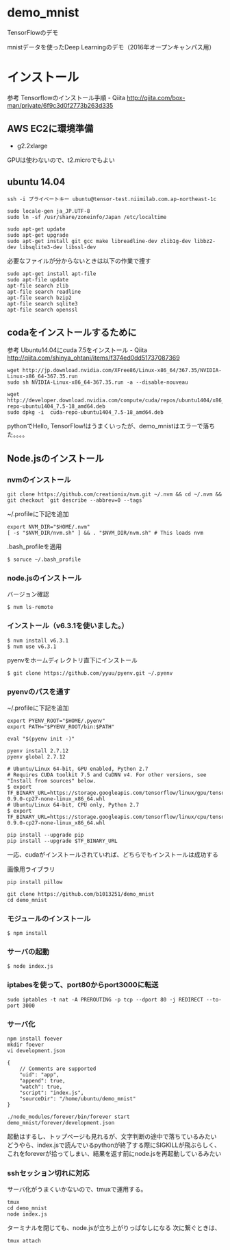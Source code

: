 # demo_mnist
TensorFlowのデモ

mnistデータを使ったDeep Learningのデモ（2016年オープンキャンパス用）

# インストール

参考 Tensorflowのインストール手順 - Qiita http://qiita.com/box-man/private/6f9c3d0f2773b263d335

## AWS EC2に環境準備
* g2.2xlarge

GPUは使わないので、t2.microでもよい

## ubuntu 14.04

```
ssh -i プライベートキー ubuntu@tensor-test.niimilab.com.ap-northeast-1c

sudo locale-gen ja_JP.UTF-8
sudo ln -sf /usr/share/zoneinfo/Japan /etc/localtime

sudo apt-get update
sudo apt-get upgrade
sudo apt-get install git gcc make libreadline-dev zlib1g-dev libbz2-dev libsqlite3-dev libssl-dev
```

必要なファイルが分からないときは以下の作業で捜す

```
sudo apt-get install apt-file
sudo apt-file update
apt-file search zlib
apt-file search readline
apt-file search bzip2
apt-file search sqlite3
apt-file search openssl
```

## codaをインストールするために
参考 Ubuntu14.04にcuda 7.5をインストール - Qiita http://qiita.com/shinya_ohtani/items/f374ed0dd51737087369

```
wget http://jp.download.nvidia.com/XFree86/Linux-x86_64/367.35/NVIDIA-Linux-x86_64-367.35.run
sudo sh NVIDIA-Linux-x86_64-367.35.run -a --disable-nouveau

wget http://developer.download.nvidia.com/compute/cuda/repos/ubuntu1404/x86_64/cuda-repo-ubuntu1404_7.5-18_amd64.deb
sudo dpkg -i  cuda-repo-ubuntu1404_7.5-18_amd64.deb
```

pythonでHello, TensorFlow!はうまくいったが、demo_mnistはエラーで落ちた。。。。

## Node.jsのインストール
### nvmのインストール

```
git clone https://github.com/creationix/nvm.git ~/.nvm && cd ~/.nvm && git checkout `git describe --abbrev=0 --tags`
```

~/.profileに下記を追加
```
export NVM_DIR="$HOME/.nvm"
[ -s "$NVM_DIR/nvm.sh" ] && . "$NVM_DIR/nvm.sh" # This loads nvm
```
.bash_profileを適用
```
$ soruce ~/.bash_profile
```
### node.jsのインストール

バージョン確認
```
$ nvm ls-remote
```

### インストール（v6.3.1を使いました。）
```
$ nvm install v6.3.1
$ nvm use v6.3.1
```

pyenvをホームディレクトリ直下にインストール
```
$ git clone https://github.com/yyuu/pyenv.git ~/.pyenv
```

### pyenvのパスを通す
~/.profileに下記を追加
```
export PYENV_ROOT="$HOME/.pyenv"
export PATH="$PYENV_ROOT/bin:$PATH"

eval "$(pyenv init -)"
```
```
pyenv install 2.7.12
pyenv global 2.7.12
```
```
# Ubuntu/Linux 64-bit, GPU enabled, Python 2.7 
# Requires CUDA toolkit 7.5 and CuDNN v4. For other versions, see "Install from sources" below.
$ export TF_BINARY_URL=https://storage.googleapis.com/tensorflow/linux/gpu/tensorflow-0.9.0-cp27-none-linux_x86_64.whl
# Ubuntu/Linux 64-bit, CPU only, Python 2.7
$ export TF_BINARY_URL=https://storage.googleapis.com/tensorflow/linux/cpu/tensorflow-0.9.0-cp27-none-linux_x86_64.whl

pip install --upgrade pip
pip install --upgrade $TF_BINARY_URL
```

一応、cudaがインストールされていれば、どちらでもインストールは成功する

画像用ライブラリ
```
pip install pillow
```

```
git clone https://github.com/b1013251/demo_mnist
cd demo_mnist
```
### モジュールのインストール
```
$ npm install
```

### サーバの起動
```
$ node index.js
```

### iptabesを使って、port80からport3000に転送
```
sudo iptables -t nat -A PREROUTING -p tcp --dport 80 -j REDIRECT --to-port 3000
```

### サーバ化

```
npm install foever
mkdir foever
vi development.json

{
    // Comments are supported
    "uid": "app",
    "append": true,
    "watch": true,
    "script": "index.js",
    "sourceDir": "/home/ubuntu/demo_mnist"
}
```

```
./node_modules/forever/bin/forever start demo_mnist/forever/development.json
```

起動はするし、トップページも見れるが、文字判断の途中で落ちているみたい
どうやら、index.jsで読んでいるpythonが終了する際にSIGKILLが飛ぶらしく、これをforeverが拾ってしまい、結果を返す前にnode.jsを再起動しているみたい

### sshセッション切れに対応
サーバ化がうまくいかないので、tmuxで運用する。

```
tmux
cd demo_mnist
node index.js
```

ターミナルを閉じても、node.jsが立ち上がりっぱなしになる
次に繋ぐときは、

```
tmux attach
```
